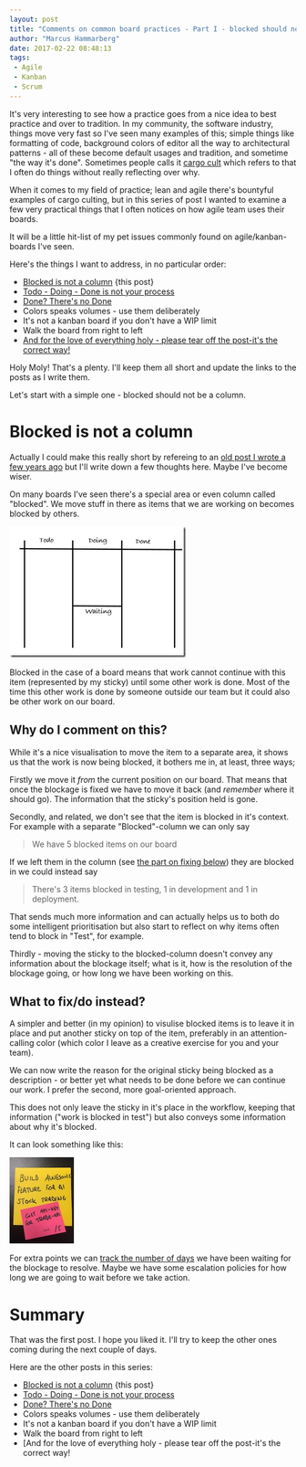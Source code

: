 ```yaml
---
layout: post
title: "Comments on common board practices - Part I - blocked should not be a column"
author: "Marcus Hammarberg"
date: 2017-02-22 08:48:13
tags:
 - Agile
 - Kanban
 - Scrum
---
```


It's very interesting to see how a practice goes from a nice idea to best practice and over to tradition. In my community, the software industry, things move very fast so I've seen many examples of this; simple things like formatting of code, background colors of editor all the way to architectural patterns - all of these become default usages and tradition, and sometime "the way it's done". Sometimes people calls it [cargo cult](https://en.wikipedia.org/wiki/Cargo_cult) which refers to that I often do things without really reflecting over why.

When it comes to my field of practice; lean and agile there's bountyful examples of cargo culting, but in this series of post I wanted to examine a few very practical things that I often notices on how agile team uses their boards. 

It will be a little hit-list of my pet issues commonly found on agile/kanban-boards I've seen.

<a name='more'></a>

Here's the things I want to address, in no particular order:

* [Blocked is not a column](http://www.marcusoft.net/2017/02/comments-on-board-practices.html) {this post}
* [Todo - Doing - Done is not your process](http://www.marcusoft.net/2017/02/comments-on-board-practices-2.html)
* [Done? There's no Done](http://www.marcusoft.net/2017/02/comments-on-board-practices-3.html)
* Colors speaks volumes - use them deliberately
* It's not a kanban board if you don't have a WIP limit
* Walk the board from right to left
* [And for the love of everything holy - please tear off the post-it's the correct way!](http://www.marcusoft.net/2015/01/this-is-how-you-tear-off-a-post-it.html)

Holy Moly! That's a plenty. I'll keep them all short and update the links to the posts as I write them. 

Let's start with a simple one - blocked should not be a column. 

# Blocked is not a column

Actually I could make this really short by refereing to an [old post I wrote a few years ago](http://www.marcusoft.net/2014/05/waiting-should-be-note-and-not-column.html) but I'll write down a few thoughts here. Maybe I've become wiser. 

On many boards I've seen there's a special area or even column called "blocked". We move stuff in there as items that we are working on becomes blocked by others.

![A board with a blocked area](/img/boardWithBlockedColumn.png)

Blocked in the case of a board means that work cannot continue with this item (represented by my sticky) until some other work is done. Most of the time this other work is done by someone outside our team but it could also be other work on our board. 

## Why do I comment on this?

While it's a nice visualisation to move the item to a separate area, it shows us that the work is now being blocked, it bothers me in, at least, three ways;

Firstly we move it *from* the current position on our board. That means that once the blockage is fixed we have to move it back (and *remember* where it should go). The information that the sticky's position held is gone. 

Secondly, and related, we don't see that the item is blocked in it's context. For example with a separate "Blocked"-column we can only say 

> We have 5 blocked items on our board 

If we left them in the column (see [the part on fixing below](http://www.marcusoft.net/2017/02/comments-on-board-practices.html#what-to-fixdo-instead)) they are blocked in we could instead say 

>There's 3 items blocked in testing, 1 in development and 1 in deployment.

That sends much more information and can actually helps us to both do some intelligent prioritisation but also start to reflect on why items often tend to block in "Test", for example.

Thirdly - moving the sticky to the blocked-column doesn't convey any information about the blockage itself; what is it, how is the resolution of the blockage going, or how long we have been working on this. 

## What to fix/do instead?

A simpler and better (in my opinion) to visulise blocked items is to leave it in place and put another sticky on top of the item, preferably in an attention-calling color (which color I leave as a creative exercise for you and your team). 

We can now write the reason for the original sticky being blocked as a description - or better yet what needs to be done before we can continue our work. I prefer the second, more goal-oriented approach. 

This does not only leave the sticky in it's place in the workflow, keeping that information ("work is blocked in test") but also conveys some information about why it's blocked. 

It can look something like this: 

![A sticky with a blocker](/img/stickyWithBlocker.jpg) 

For extra points we can [track the number of days](http://www.marcusoft.net/2017/02/visualizing-scope-creep.html) we have been waiting for the blockage to resolve. Maybe we have some escalation policies for how long we are going to wait before we take action. 

# Summary

That was the first post. I hope you liked it. I'll try to keep the other ones coming during the next couple of days. 

Here are the other posts in this series:

- [Blocked is not a column](http://www.marcusoft.net/2017/02/comments-on-board-practices.html) {this post}
- [Todo - Doing - Done is not your process](http://www.marcusoft.net/2017/02/comments-on-board-practices-2.html) 
- [Done? There's no Done](http://www.marcusoft.net/2017/02/comments-on-board-practices-3.html)
- Colors speaks volumes - use them deliberately
- It's not a kanban board if you don't have a WIP limit
- Walk the board from right to left
- [And for the love of everything holy - please tear off the post-it's the correct way!